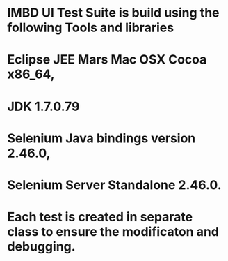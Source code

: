 # IMBD UI Test Suite is build using the following Tools and libraries
# Eclipse JEE Mars Mac OSX Cocoa x86_64, 
# JDK 1.7.0.79
# Selenium Java bindings version 2.46.0, 
# Selenium Server Standalone 2.46.0.


# Each test is created in separate class to ensure the modificaton and debugging.
